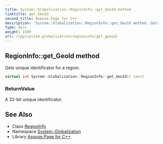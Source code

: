 ```yaml
---
title: System::Globalization::RegionInfo::get_GeoId method
linktitle: get_GeoId
second_title: Aspose.Page for C++
description: 'System::Globalization::RegionInfo::get_GeoId method. Gets unique identificator for a region in C++.'
type: docs
weight: 1500
url: /cpp/system.globalization/regioninfo/get_geoid/
---
```

## RegionInfo::get_GeoId method


Gets unique identificator for a region.

```cpp
virtual int System::Globalization::RegionInfo::get_GeoId() const
```


### ReturnValue

A 32-bit unique identificator.

## See Also

* Class [RegionInfo](../)
* Namespace [System::Globalization](../../)
* Library [Aspose.Page for C++](../../../)
